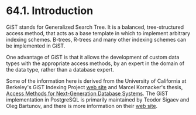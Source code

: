 # 64.1. Introduction

GiST stands for Generalized Search Tree. It is a balanced, tree-structured access method, that acts as a base template in which to implement arbitrary indexing schemes. B-trees, R-trees and many other indexing schemes can be implemented in GiST.

One advantage of GiST is that it allows the development of custom data types with the appropriate access methods, by an expert in the domain of the data type, rather than a database expert.

Some of the information here is derived from the University of California at Berkeley's GiST Indexing Project [web site](http://gist.cs.berkeley.edu/) and Marcel Kornacker's thesis, [Access Methods for Next-Generation Database Systems](http://www.sai.msu.su/\~megera/postgres/gist/papers/concurrency/access-methods-for-next-generation.pdf.gz). The GiST implementation in PostgreSQL is primarily maintained by Teodor Sigaev and Oleg Bartunov, and there is more information on their [web site](http://www.sai.msu.su/\~megera/postgres/gist/).
